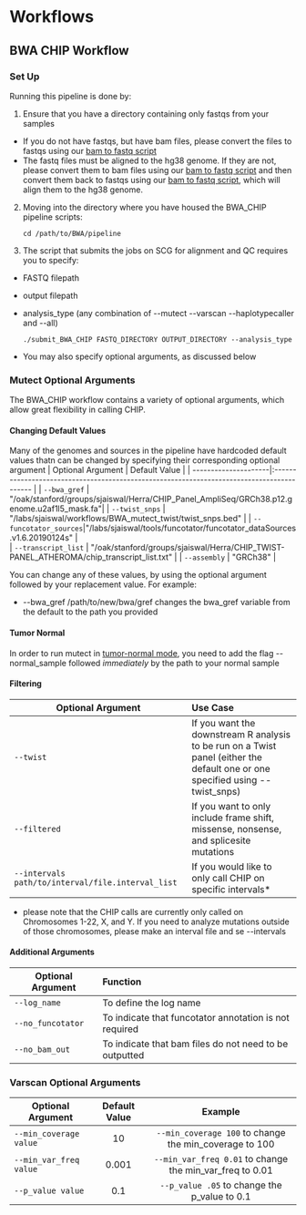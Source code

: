 # Workflows
## BWA CHIP Workflow
### Set Up
Running this pipeline is done by:
1. Ensure that you have a directory containing only fastqs from your samples
  * If you do not have fastqs, but have bam files, please convert the files to fastqs using our [bam to fastq script](https://github.com/Lab-Jaiswal/workflows/tree/main/filetype_transformation/bam_to_fastq)
  * The fastq files must be aligned to the hg38 genome. If they are not, please convert them to bam files using our [bam to fastq script](https://github.com/Lab-Jaiswal/workflows/tree/main/filetype_transformation/bam_to_fastq) and then convert them back to fastqs using our [bam to fastq script](https://github.com/Lab-Jaiswal/workflows/tree/main/filetype_transformation/fastq_to_bam), which will align them to the hg38 genome.
2. Moving into the directory where you have housed the BWA_CHIP pipeline scripts:

    `cd /path/to/BWA/pipeline`
3. The script that submits the jobs on SCG for alignment and QC requires you to specify:
  * FASTQ filepath
  * output filepath
  * analysis_type (any combination of --mutect --varscan --haplotypecaller and --all)
 
    `./submit_BWA_CHIP FASTQ_DIRECTORY OUTPUT_DIRECTORY --analysis_type`
  * You may also specify optional arguments, as discussed below
  
### Mutect Optional Arguments

The BWA_CHIP workflow contains a variety of optional arguments, which allow great flexibility in calling CHIP.

#### Changing Default Values
Many of the genomes and sources in the pipeline have hardcoded default values thatn can be changed by specifying their corresponding optional argument
| Optional Argument    | Default Value                                                                              | 
| ---------------------|:------------------------------------------------------------------------------------------ |
| `--bwa_gref`          | "/oak/stanford/groups/sjaiswal/Herra/CHIP_Panel_AmpliSeq/GRCh38.p12.genome.u2af1l5_mask.fa"| 
| `--twist_snps`        | "/labs/sjaiswal/workflows/BWA_mutect_twist/twist_snps.bed"                                 | 
| `--funcotator_sources`|"/labs/sjaiswal/tools/funcotator/funcotator_dataSources.v1.6.20190124s"                     |   
| `--transcript_list`   | "/oak/stanford/groups/sjaiswal/Herra/CHIP_TWIST-PANEL_ATHEROMA/chip_transcript_list.txt"   | 
| `--assembly`          | "GRCh38"                                                                                   |

You can change any of these values, by using the optional argument followed by your replacement value. For example:
* --bwa_gref /path/to/new/bwa/gref changes the bwa_gref variable from the default to the path you provided

#### Tumor Normal
In order to run mutect in [tumor-normal mode](https://gatk.broadinstitute.org/hc/en-us/articles/360037593851-Mutect2), you need to 
add the flag --normal_sample followed *immediately* by the path to your normal sample

#### Filtering
| Optional Argument                               | Use Case                                                                                                                      | 
| ------------------------------------------------|:------------------------------------------------------------------------------------------------------------------------------| 
| `--twist`                                         | If you want the downstream R analysis to be run on a Twist panel (either the default one or one specified using --twist_snps) |
| `--filtered`                                      | If you want to only include frame shift, missense, nonsense, and splicesite mutations                                         | 
| `--intervals path/to/interval/file.interval_list` | If you would like to only call CHIP on specific intervals*                                                                    |   

* please note that the CHIP calls are currently only called on Chromosomes 1-22, X, and Y. If you need to analyze mutations outside of those chromosomes, please make an interval file and se --intervals 
#### Additional Arguments

| Optional Argument | Function                                                | 
|-------------------|:--------------------------------------------------------|
| `--log_name`        | To define the log name                                  |   
| `--no_funcotator`   | To indicate that funcotator annotation is not required  |   
| `--no_bam_out`      | To indicate that bam files do not need to be outputted  | 

### Varscan Optional Arguments
| Optional Argument        | Default Value | Example                                                 |   
| ------------------------ |:-------------:|:-------------------------------------------------------:| 
| `--min_coverage value`     |10            |`--min_coverage 100` to change the min_coverage to 100   |
| `--min_var_freq value`     |0.001         | `--min_var_freq 0.01` to change the min_var_freq to 0.01|  
| `--p_value value`          |0.1           | `--p_value .05` to change the p_value to 0.1            |  
